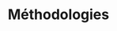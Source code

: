 ---
title: "Méthodologies"
category: "methodologies"
icon: "methodologies"
order: 2
skills:
  - name: "Agile"
    level: 95
    years: 12
  - name: "Scrum"
    level: 90
    years: 10
  - name: "Kanban"
    level: 85
    years: 8
  - name: "Lean Startup"
    level: 90
    years: 8
  - name: "Design Thinking"
    level: 80
    years: 6
  - name: "Product Management"
    level: 80
    years: 6
  - name: "OKR"
    level: 85
    years: 5
---
